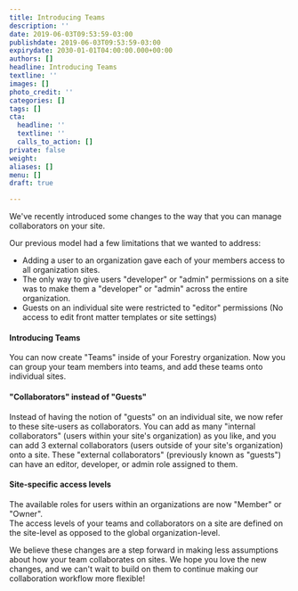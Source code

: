 ```yaml
---
title: Introducing Teams
description: ''
date: 2019-06-03T09:53:59-03:00
publishdate: 2019-06-03T09:53:59-03:00
expirydate: 2030-01-01T04:00:00.000+00:00
authors: []
headline: Introducing Teams
textline: ''
images: []
photo_credit: ''
categories: []
tags: []
cta:
  headline: ''
  textline: ''
  calls_to_action: []
private: false
weight: 
aliases: []
menu: []
draft: true

---
```

We've recently introduced some changes to the way that you can manage collaborators on your site. 

  
Our previous model had a few limitations that we wanted to address: 

* Adding a user to an organization gave each of your members access to all organization sites.
* The only way to give users "developer" or "admin" permissions on a site was to make them a "developer" or "admin" across the entire organization.
* Guests on an individual site were restricted to "editor" permissions (No access to edit front matter templates or site settings)

#### Introducing Teams

You can now create "Teams" inside of your Forestry organization. Now you can group your team members into teams, and add these teams onto individual sites.

#### "Collaborators" instead of "Guests"

Instead of having the notion of "guests" on an individual site, we now refer to these site-users as collaborators. You can add as many "internal collaborators" (users within your site's organization) as you like, and you can add 3 external collaborators (users outside of your site's organization) onto a site. These "external collaborators" (previously known as "guests") can have an editor, developer, or admin role assigned to them. 

#### Site-specific access levels

The available roles for users within an organizations are now "Member" or "Owner".  
The access levels of your teams and collaborators on a site are defined on the site-level as opposed to the global organization-level.

We believe these changes are a step forward in making less assumptions about how your team collaborates on sites. We hope you love the new changes, and we can't wait to build on them to continue making our collaboration workflow more flexible!